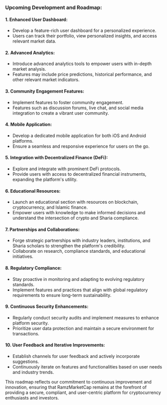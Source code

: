 
### **Upcoming Development and Roadmap:**

#### 1. Enhanced User Dashboard:
   - Develop a feature-rich user dashboard for a personalized experience.
   - Users can track their portfolio, view personalized insights, and access relevant market data.

#### 2. Advanced Analytics:
   - Introduce advanced analytics tools to empower users with in-depth market analysis.
   - Features may include price predictions, historical performance, and other relevant market indicators.

#### 3. Community Engagement Features:
   - Implement features to foster community engagement.
   - Features such as discussion forums, live chat, and social media integration to create a vibrant user community.

#### 4. Mobile Application:
   - Develop a dedicated mobile application for both iOS and Android platforms.
   - Ensure a seamless and responsive experience for users on the go.

#### 5. Integration with Decentralized Finance (DeFi):
   - Explore and integrate with prominent DeFi protocols.
   - Provide users with access to decentralized financial instruments, expanding the platform's utility.

#### 6. Educational Resources:
   - Launch an educational section with resources on blockchain, cryptocurrency, and Islamic finance.
   - Empower users with knowledge to make informed decisions and understand the intersection of crypto and Sharia compliance.

#### 7. Partnerships and Collaborations:
   - Forge strategic partnerships with industry leaders, institutions, and Sharia scholars to strengthen the platform's credibility.
   - Collaborate on research, compliance standards, and educational initiatives.

#### 8. Regulatory Compliance:
   - Stay proactive in monitoring and adapting to evolving regulatory standards.
   - Implement features and practices that align with global regulatory requirements to ensure long-term sustainability.

#### 9. Continuous Security Enhancements:
   - Regularly conduct security audits and implement measures to enhance platform security.
   - Prioritize user data protection and maintain a secure environment for transactions.

#### 10. User Feedback and Iterative Improvements:
   - Establish channels for user feedback and actively incorporate suggestions.
   - Continuously iterate on features and functionalities based on user needs and industry trends.

This roadmap reflects our commitment to continuous improvement and innovation, ensuring that RamzMarketCap remains at the forefront of providing a secure, compliant, and user-centric platform for cryptocurrency enthusiasts and investors.
